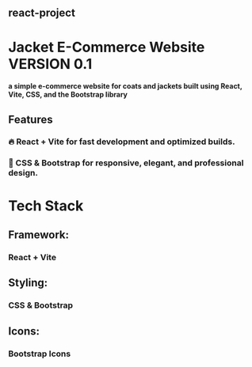 ## react-project
# Jacket E-Commerce Website VERSION 0.1
####  a simple e-commerce website for coats and jackets built using React, Vite, CSS, and the Bootstrap library

## Features

### 🔥 React + Vite for fast development and optimized builds.
### 🎨 CSS & Bootstrap for responsive, elegant, and professional design.

# Tech Stack

## Framework:
### React + Vite
## Styling:
### CSS & Bootstrap
## Icons:
### Bootstrap Icons
